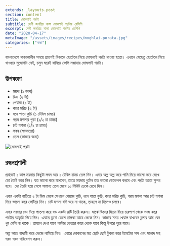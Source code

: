 ```yaml
---
extends: _layouts.post
section: content
title: মোঘলাই পরটা
subtitle: দেশী জনপ্রিয় নাস্তা মোঘলাই পরটার রেসিপি
excerpt: দেশী জনপ্রিয় নাস্তা মোঘলাই পরটার রেসিপি
date: "2020-04-17"
metaImage: "/assets/images/recipes/moghlai-porata.jpg"
categories: ["নাস্তা"]
---
```


বাংলাদেশে থাকাকালীন সময়ে প্রায়শই বিকালে হোটেলে গিয়ে মোঘলাই পরটা খাওয়া হতো। এখানে যেহেতু হোটেলে গিয়ে
খাওয়ার সুযোগটা নেই, চলুন ঘরেই বানিয়ে ফেলি মজাদার মোঘলাই পরটা।

## উপকরণ

- ময়দা (১ কাপ)
- ডিম (২ টা)
- পেয়াজ (১ টা)
- কাচা মরিচ (২ টা)
- ধনে পাতা কুচি (১ টেবিল চামচ)
- গরম মশলার গুড়া (১/২ চা চামচ)
- চাট মশলা (১/২ চা চামচ)
- লবন (স্বাদমতো)
- তেল (ভাজার জন্য)

![মোঘলাই পরটা](/assets/images/recipes/moghlai-porata.jpg)

## রন্ধনপ্রণালী

প্রথমেই ১ কাপ ময়দায় কিছুটা লবন আর ১ টেবিল চামচ তেল দিন। এবার অল্প অল্প করে পানি দিয়ে ভালো করে মেখে
ডো তৈরি করে নিন। যত ভালো করে মাখবেন, তাতে ময়দায় গ্লুটেন তত ভালো ডেভেলপ করবে এবং পরটা ততো সুন্দর
হবে। ডো তৈরি হয়ে গেলে সামান্য তেল মেখে ১০ মিনিট ঢেকে রেখে দিন।

এবার একটা বাটিতে ২ টা ডিম ভেঙ্গে সেখানে পেয়াজ কুচি, ধনে পাতা কুচি, কাচা মরিচ কুচি, গরম মশলা আর চাট
মশলা দিয়ে ভালো করে ফেটিয়ে নিন। চাট মশলা যদি ঘরে না থাকে, তাহলে না দিলেও চলবে।

এবার ময়দার ডো দিয়ে পাতলা করে বড় একটা রুটি তৈরি করুন। মাঝে ডিমের মিশ্রন দিয়ে চারপাশ থেকে ভাজ করে
পরটার আকৃতি দিয়ে দিন। এবারে ডুবো তেলে হালকা আচে ভেজে নিন। ভাজার সময় খেয়াল রাখবেন চুলার আচ যেন
খুব বেশি না থাকে। তাহলে দেখা যাবে পরটার ভেতরে কাচা থেকে যাবে কিন্তু উপরে পুরে যাবে।

অল্প আচে বাদামী করে ভেজে নামিয়ে নিন। এবারে দোকানের মত ছোট ছোট টুকরা করে টমেটোর সস এবং সালাদ সহ
গরম গরম পরিবেশন করুন।
